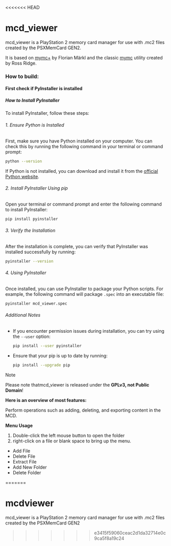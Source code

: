 <<<<<<< HEAD
# mcd_viewer

mcd_viewer is a PlayStation 2 memory card manager for use with .mc2 files created by the PSXMemCard GEN2.

It is based on [mymc+](https://git.sr.ht/~thestr4ng3r/mymcplus) by Florian Märkl and the classic [mymc](http://www.csclub.uwaterloo.ca:11068/mymc/) utility created by Ross Ridge.

### How to build:

#### First check if PyInstaller is installed

##### How to Install PyInstaller

To install PyInstaller, follow these steps:

###### 1. Ensure Python is Installed
First, make sure you have Python installed on your computer. You can check this by running the following command in your terminal or command prompt:

```bash
python --version
```

If Python is not installed, you can download and install it from the [official Python website](https://www.python.org/downloads/).

###### 2. Install PyInstaller Using pip
Open your terminal or command prompt and enter the following command to install PyInstaller:

```bash
pip install pyinstaller
```

###### 3. Verify the Installation
After the installation is complete, you can verify that PyInstaller was installed successfully by running:

```bash
pyinstaller --version
```

###### 4. Using PyInstaller
Once installed, you can use PyInstaller to package your Python scripts. For example, the following command will package `.spec` into an executable file:

```bash
pyinstaller mcd_viewer.spec
```

###### Additional Notes
- If you encounter permission issues during installation, you can try using the `--user` option:
  ```bash
  pip install --user pyinstaller
  ```
- Ensure that your pip is up to date by running:
  ```bash
  pip install --upgrade pip
  ```

> [!NOTE]
>
> Please note thatmcd_viewer is released under the **GPLv3, not Public Domain**!
>

**Here is an overview of most features:**

Perform operations such as adding, deleting, and exporting content in the MCD.

**Menu Usage**

1. Double-click the left mouse button to open the folder
2. right-click on a file or blank space to bring up the menu.

- Add File
- Delete File
- Extract File
- Add New Folder
- Delete Folder

=======
# mcdviewer
mcd_viewer is a PlayStation 2 memory card manager for use with .mc2 files created by the PSXMemCard GEN2
>>>>>>> e3415f59060ceac2d1da32714e0c9ca5f8a19c24

